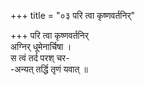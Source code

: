 +++
title = "०३ परि त्वा कृष्णवर्तनिर्"

+++
परि त्वा कृष्णवर्तनिर्  
अग्निर् धूमेनार्चिषा ।  
स त्वं तर्द परश् चर-  
-अन्यत् तर्द्धि तृणं यवात् ॥